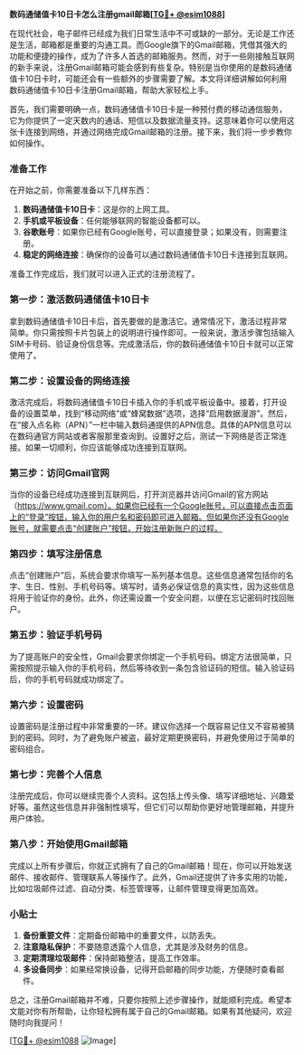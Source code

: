 **数码通储值卡10日卡怎么注册gmail邮箱[[TG💪+ @esim1088](https://t.me/s/esim1088)]**

在现代社会，电子邮件已经成为我们日常生活中不可或缺的一部分。无论是工作还是生活，邮箱都是重要的沟通工具。而Google旗下的Gmail邮箱，凭借其强大的功能和便捷的操作，成为了许多人首选的邮箱服务。然而，对于一些刚接触互联网的新手来说，注册Gmail邮箱可能会感到有些复杂。特别是当你使用的是数码通储值卡10日卡时，可能还会有一些额外的步骤需要了解。本文将详细讲解如何利用数码通储值卡10日卡注册Gmail邮箱，帮助大家轻松上手。

首先，我们需要明确一点，数码通储值卡10日卡是一种预付费的移动通信服务，它为你提供了一定天数内的通话、短信以及数据流量支持。这意味着你可以使用这张卡连接到网络，并通过网络完成Gmail邮箱的注册。接下来，我们将一步步教你如何操作。

### 准备工作

在开始之前，你需要准备以下几样东西：

1. **数码通储值卡10日卡**：这是你的上网工具。
2. **手机或平板设备**：任何能够联网的智能设备都可以。
3. **谷歌账号**：如果你已经有Google账号，可以直接登录；如果没有，则需要注册。
4. **稳定的网络连接**：确保你的设备可以通过数码通储值卡10日卡连接到互联网。

准备工作完成后，我们就可以进入正式的注册流程了。

### 第一步：激活数码通储值卡10日卡

拿到数码通储值卡10日卡后，首先要做的是激活它。通常情况下，激活过程非常简单。你只需按照卡片包装上的说明进行操作即可。一般来说，激活步骤包括输入SIM卡号码、验证身份信息等。完成激活后，你的数码通储值卡10日卡就可以正常使用了。

### 第二步：设置设备的网络连接

激活完成后，将数码通储值卡10日卡插入你的手机或平板设备中。接着，打开设备的设置菜单，找到“移动网络”或“蜂窝数据”选项，选择“启用数据漫游”。然后，在“接入点名称（APN）”一栏中输入数码通提供的APN信息。具体的APN信息可以在数码通官方网站或者客服那里查询到。设置好之后，测试一下网络是否正常连接。如果一切顺利，你应该能够成功连接到互联网。

### 第三步：访问Gmail官网

当你的设备已经成功连接到互联网后，打开浏览器并访问Gmail的官方网站（https://www.gmail.com）。如果你已经有一个Google账号，可以直接点击页面上的“登录”按钮，输入你的用户名和密码即可进入邮箱。但如果你还没有Google账号，就需要点击“创建账户”按钮，开始注册新账户的过程。

### 第四步：填写注册信息

点击“创建账户”后，系统会要求你填写一系列基本信息。这些信息通常包括你的名字、生日、性别、手机号码等。填写时，请务必保证信息的真实性，因为这些信息将用于验证你的身份。此外，你还需设置一个安全问题，以便在忘记密码时找回账户。

### 第五步：验证手机号码

为了提高账户的安全性，Gmail会要求你绑定一个手机号码。绑定方法很简单，只需按照提示输入你的手机号码，然后等待收到一条包含验证码的短信。输入验证码后，你的手机号码就成功绑定了。

### 第六步：设置密码

设置密码是注册过程中非常重要的一环。建议你选择一个既容易记住又不容易被猜到的密码。同时，为了避免账户被盗，最好定期更换密码，并避免使用过于简单的密码组合。

### 第七步：完善个人信息

注册完成后，你可以继续完善个人资料。这包括上传头像、填写详细地址、兴趣爱好等。虽然这些信息并非强制性填写，但它们可以帮助你更好地管理邮箱，并提升用户体验。

### 第八步：开始使用Gmail邮箱

完成以上所有步骤后，你就正式拥有了自己的Gmail邮箱！现在，你可以开始发送邮件、接收邮件、管理联系人等操作了。此外，Gmail还提供了许多实用的功能，比如垃圾邮件过滤、自动分类、标签管理等，让邮件管理变得更加高效。

### 小贴士

1. **备份重要文件**：定期备份邮箱中的重要文件，以防丢失。
2. **注意隐私保护**：不要随意透露个人信息，尤其是涉及财务的信息。
3. **定期清理垃圾邮件**：保持邮箱整洁，提高工作效率。
4. **多设备同步**：如果经常换设备，记得开启邮箱的同步功能，方便随时查看邮件。

总之，注册Gmail邮箱并不难，只要你按照上述步骤操作，就能顺利完成。希望本文能对你有所帮助，让你轻松拥有属于自己的Gmail邮箱。如果有其他疑问，欢迎随时向我提问！

[[TG💪+ @esim1088](https://t.me/s/esim1088) ![Image](https://i.postimg.cc/4NQfJmqS/Snipaste-2025-05-13-00-14-12.png)]